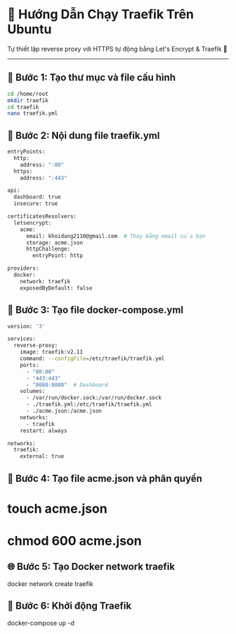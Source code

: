 # 🚀 Hướng Dẫn Chạy Traefik Trên Ubuntu

Tự thiết lập reverse proxy với HTTPS tự động bằng Let's Encrypt & Traefik 🚀

---

## 🧰 Bước 1: Tạo thư mục và file cấu hình

```bash
cd /home/root
mkdir traefik
cd traefik
nano traefik.yml
```
## 📄 Bước 2: Nội dung file traefik.yml
```bash
entryPoints:
  http:
    address: ":80"
  https:
    address: ":443"

api:
  dashboard: true
  insecure: true

certificatesResolvers:
  letsencrypt:
    acme:
      email: khoidang2110@gmail.com  # Thay bằng email của bạn
      storage: acme.json
      httpChallenge:
        entryPoint: http

providers:
  docker:
    network: traefik
    exposedByDefault: false
```
## 🐳 Bước 3: Tạo file docker-compose.yml
```bash
version: '3'

services:
  reverse-proxy:
    image: traefik:v2.11
    command: --configFile=/etc/traefik/traefik.yml
    ports:
      - "80:80"
      - "443:443"
      - "8080:8080"  # Dashboard
    volumes:
      - /var/run/docker.sock:/var/run/docker.sock
      - ./traefik.yml:/etc/traefik/traefik.yml
      - ./acme.json:/acme.json
    networks:
      - traefik
    restart: always

networks:
  traefik:
    external: true
```
## 🔐 Bước 4: Tạo file acme.json và phân quyền

# touch acme.json
# chmod 600 acme.json
## 🌐 Bước 5: Tạo Docker network traefik

docker network create traefik
## 🚀 Bước 6: Khởi động Traefik

docker-compose up -d



